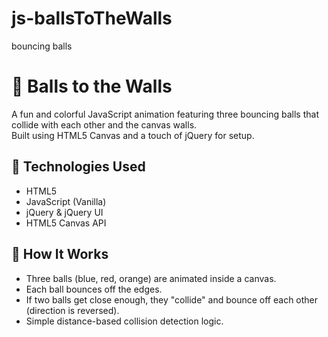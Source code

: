 # js-ballsToTheWalls
bouncing balls

# 🎱 Balls to the Walls

A fun and colorful JavaScript animation featuring three bouncing balls that collide with each other and the canvas walls.  
Built using HTML5 Canvas and a touch of jQuery for setup.

## 🔧 Technologies Used

- HTML5
- JavaScript (Vanilla)
- jQuery & jQuery UI
- HTML5 Canvas API

## 🧠 How It Works

- Three balls (blue, red, orange) are animated inside a canvas.
- Each ball bounces off the edges.
- If two balls get close enough, they "collide" and bounce off each other (direction is reversed).
- Simple distance-based collision detection logic.
